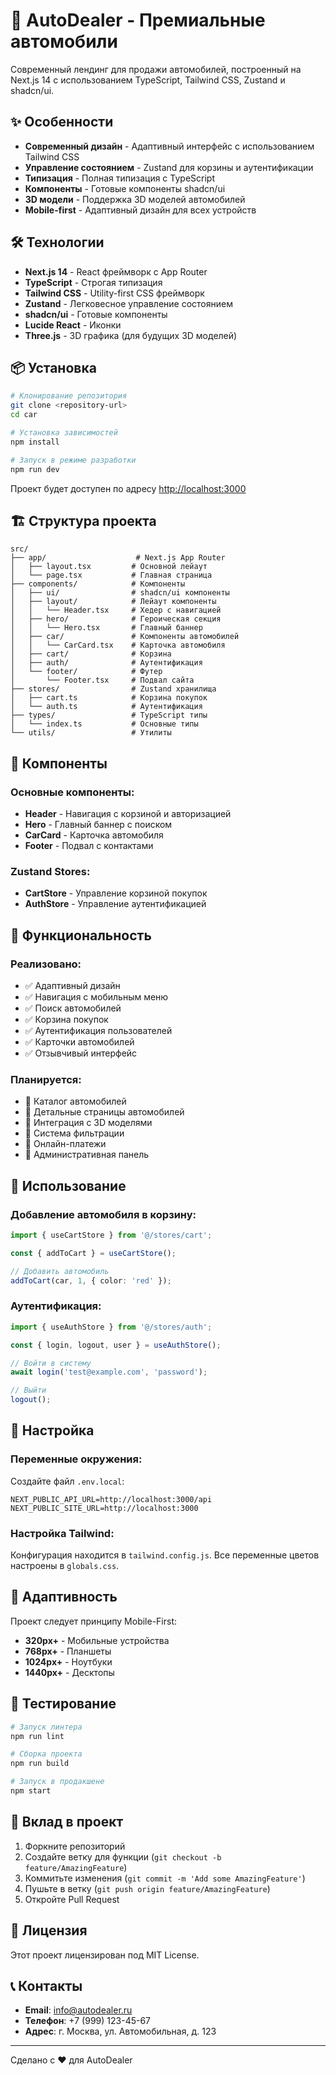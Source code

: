 # 🚗 AutoDealer - Премиальные автомобили

Современный лендинг для продажи автомобилей, построенный на Next.js 14 с использованием TypeScript, Tailwind CSS, Zustand и shadcn/ui.

## ✨ Особенности

- **Современный дизайн** - Адаптивный интерфейс с использованием Tailwind CSS
- **Управление состоянием** - Zustand для корзины и аутентификации
- **Типизация** - Полная типизация с TypeScript
- **Компоненты** - Готовые компоненты shadcn/ui
- **3D модели** - Поддержка 3D моделей автомобилей
- **Mobile-first** - Адаптивный дизайн для всех устройств

## 🛠 Технологии

- **Next.js 14** - React фреймворк с App Router
- **TypeScript** - Строгая типизация
- **Tailwind CSS** - Utility-first CSS фреймворк
- **Zustand** - Легковесное управление состоянием
- **shadcn/ui** - Готовые компоненты
- **Lucide React** - Иконки
- **Three.js** - 3D графика (для будущих 3D моделей)

## 📦 Установка

```bash
# Клонирование репозитория
git clone <repository-url>
cd car

# Установка зависимостей
npm install

# Запуск в режиме разработки
npm run dev
```

Проект будет доступен по адресу [http://localhost:3000](http://localhost:3000)

## 🏗 Структура проекта

```
src/
├── app/                    # Next.js App Router
│   ├── layout.tsx         # Основной лейаут
│   └── page.tsx           # Главная страница
├── components/            # Компоненты
│   ├── ui/                # shadcn/ui компоненты
│   ├── layout/            # Лейаут компоненты
│   │   └── Header.tsx     # Хедер с навигацией
│   ├── hero/              # Героическая секция
│   │   └── Hero.tsx       # Главный баннер
│   ├── car/               # Компоненты автомобилей
│   │   └── CarCard.tsx    # Карточка автомобиля
│   ├── cart/              # Корзина
│   ├── auth/              # Аутентификация
│   └── footer/            # Футер
│       └── Footer.tsx     # Подвал сайта
├── stores/                # Zustand хранилища
│   ├── cart.ts            # Корзина покупок
│   └── auth.ts            # Аутентификация
├── types/                 # TypeScript типы
│   └── index.ts           # Основные типы
└── utils/                 # Утилиты
```

## 🎨 Компоненты

### Основные компоненты:

- **Header** - Навигация с корзиной и авторизацией
- **Hero** - Главный баннер с поиском
- **CarCard** - Карточка автомобиля
- **Footer** - Подвал с контактами

### Zustand Stores:

- **CartStore** - Управление корзиной покупок
- **AuthStore** - Управление аутентификацией

## 🚀 Функциональность

### Реализовано:
- ✅ Адаптивный дизайн
- ✅ Навигация с мобильным меню
- ✅ Поиск автомобилей
- ✅ Корзина покупок
- ✅ Аутентификация пользователей
- ✅ Карточки автомобилей
- ✅ Отзывчивый интерфейс

### Планируется:
- 🔄 Каталог автомобилей
- 🔄 Детальные страницы автомобилей
- 🔄 Интеграция с 3D моделями
- 🔄 Система фильтрации
- 🔄 Онлайн-платежи
- 🔄 Административная панель

## 🎯 Использование

### Добавление автомобиля в корзину:

```typescript
import { useCartStore } from '@/stores/cart';

const { addToCart } = useCartStore();

// Добавить автомобиль
addToCart(car, 1, { color: 'red' });
```

### Аутентификация:

```typescript
import { useAuthStore } from '@/stores/auth';

const { login, logout, user } = useAuthStore();

// Войти в систему
await login('test@example.com', 'password');

// Выйти
logout();
```

## 🔧 Настройка

### Переменные окружения:

Создайте файл `.env.local`:

```env
NEXT_PUBLIC_API_URL=http://localhost:3000/api
NEXT_PUBLIC_SITE_URL=http://localhost:3000
```

### Настройка Tailwind:

Конфигурация находится в `tailwind.config.js`. Все переменные цветов настроены в `globals.css`.

## 📱 Адаптивность

Проект следует принципу Mobile-First:

- **320px+** - Мобильные устройства
- **768px+** - Планшеты
- **1024px+** - Ноутбуки
- **1440px+** - Десктопы

## 🧪 Тестирование

```bash
# Запуск линтера
npm run lint

# Сборка проекта
npm run build

# Запуск в продакшене
npm start
```

## 🤝 Вклад в проект

1. Форкните репозиторий
2. Создайте ветку для функции (`git checkout -b feature/AmazingFeature`)
3. Коммитьте изменения (`git commit -m 'Add some AmazingFeature'`)
4. Пушьте в ветку (`git push origin feature/AmazingFeature`)
5. Откройте Pull Request

## 📄 Лицензия

Этот проект лицензирован под MIT License.

## 📞 Контакты

- **Email**: info@autodealer.ru
- **Телефон**: +7 (999) 123-45-67
- **Адрес**: г. Москва, ул. Автомобильная, д. 123

---

Сделано с ❤️ для AutoDealer
